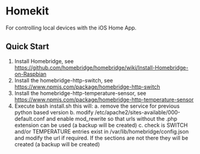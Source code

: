 # Homekit
For controlling local devices with the iOS Home App.

## Quick Start

1. Install Homebridge, see https://github.com/homebridge/homebridge/wiki/Install-Homebridge-on-Raspbian
2. Install the homebridge-http-switch, see https://www.npmjs.com/package/homebridge-http-switch
3. Install the homebridge-http-temperature-sensor, see https://www.npmjs.com/package/homebridge-http-temperature-sensor
4. Execute bash install.sh this will:
	a. remove the service for previous python based version
	b. modify /etc/apache2/sites-available/000-default.conf and enable mod_rewrite so that urls without the .php extension can be used (a backup will be created)
	c. check is SWITCH and/or TEMPERATURE entries exist in /var/lib/homebridge/config.json and modify the url if required. If the sections are not there they will be created (a backup will be created)

